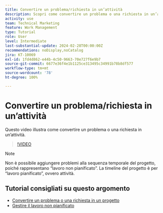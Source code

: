 ```yaml
---
title: Convertire un problema/richiesta in un’attività
description: Scopri come convertire un problema o una richiesta in un’attività.
activity: use
team: Technical Marketing
feature: Work Management
type: Tutorial
role: User
level: Intermediate
last-substantial-update: 2024-02-28T00:00:00Z
recommendations: noDisplay,noCatalog
jira: KT-10069
exl-id: 1fd4d862-e44b-4c50-9663-70e727f6e9b7
source-git-commit: 6677e36f4e1b1125ce313495c34991b78b8df577
workflow-type: tm+mt
source-wordcount: '78'
ht-degree: 100%

---
```


# Convertire un problema/richiesta in un’attività

Questo video illustra come convertire un problema o una richiesta in un’attività.

>[!VIDEO](https://video.tv.adobe.com/v/3427605/?quality=12&learn=on)

>[!NOTE]
>
>Non è possibile aggiungere problemi alla sequenza temporale del progetto, poiché rappresentano “lavoro non pianificato”. La timeline del progetto è per “lavoro pianificato”, ovvero attività.

## Tutorial consigliati su questo argomento

* [Convertire un problema o una richiesta in un progetto](/help/manage-work/issues-requests/create-a-project-from-a-request.md)
* [Gestire il lavoro non pianificato](/help/manage-work/issues-requests/handle-unplanned-work.md)

